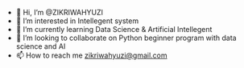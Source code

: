 - 👋 Hi, I’m @ZIKRIWAHYUZI
- 👀 I’m interested in Intellegent system
- 🌱 I’m currently learning Data Science & Artificial Intellegent
- 💞️ I’m looking to collaborate on Python beginner program with data science and AI
- 📫 How to reach me zikriwahyuzi@gmail.com

<!---
ZIKRIWAHYUZI/ZIKRIWAHYUZI is a ✨ special ✨ repository because its `README.md` (this file) appears on your GitHub profile.
You can click the Preview link to take a look at your changes.
--->
